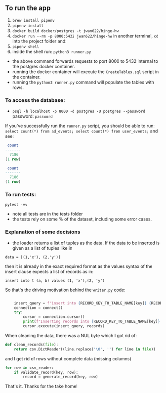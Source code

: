 ## To run the app

1. `brew install pipenv`
2. `pipenv install`
3. `docker build docker/postgres -t jwan622/hinge-hw`
4. `docker run --rm -p 8000:5432 jwan622/hinge-hw`
in another terminal, `cd` into the project folder and:
5. `pipenv shell`
6. inside the shell run: `python3 runner.py`
- the above command forwards requests to port 8000 to 5432 internal to the postgres docker container. 
- running the docker container will execute the `CreateTables.sql` script in the container.
- running the `python3 runner.py` command will populate the tables with rows.

### To access the database:
- `psql -h localhost -p 8000 -d postgres -U postgres --password`
password: `password`

If you've successfully run the `runner.py` script, you should be able to run:
`select count(*) from ad_events; select count(*) from user_events;`
and see:
```sql
 count
-------
  7186
(1 row)

 count
-------
  7186
(1 row)
```

### To run tests:

`pytest -vv`
- note all tests are in the tests folder
- the tests rely on some % of the dataset, including some error cases.



### Explanation of some decisions
- the loader returns a list of tuples as the data. If the data to be inserted is given as a list of tuples like in
```
data = [(1,'x'), (2,'y')]
``` 
then it is already in the exact required format as the values syntax of the insert clause expects a list of records as in:
```
insert into t (a, b) values (1, 'x'),(2, 'y')
```
So that's the driving motivation behind the `writer.py` code:
```python

    insert_query = f"insert into {RECORD_KEY_TO_TABLE_NAME[key]} {RECORD_KEY_TO_COLUMNS[key]} values {records_list_template}"
    connection = connect()
    try:
        cursor = connection.cursor()
        print(f"Inserting records into {RECORD_KEY_TO_TABLE_NAME[key]} table")
        cursor.execute(insert_query, records)
```

When cleaning the data, there was a NUL byte which I got rid of:

```python
def clean_records(file):
    return csv.DictReader((line.replace('\0', '') for line in file))
```


and I get rid of rows without complete data (missing columns)
```python
for row in csv_reader:
    if validate_record(key, row):
        record = generate_record(key, row)
```

That's it. Thanks for the take home!
